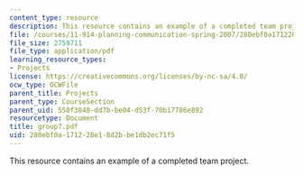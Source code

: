 ```yaml
---
content_type: resource
description: This resource contains an example of a completed team project.
file: /courses/11-914-planning-communication-spring-2007/280ebf0a171228e18d2bbe1db2ec71f5_group7.pdf
file_size: 2759711
file_type: application/pdf
learning_resource_types:
- Projects
license: https://creativecommons.org/licenses/by-nc-sa/4.0/
ocw_type: OCWFile
parent_title: Projects
parent_type: CourseSection
parent_uid: 550f3848-dd7b-be04-d53f-70b17786e892
resourcetype: Document
title: group7.pdf
uid: 280ebf0a-1712-28e1-8d2b-be1db2ec71f5
---
```

This resource contains an example of a completed team project.